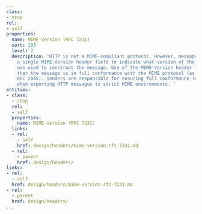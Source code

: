 ```yaml
---
class:
- stop
rel:
- self
properties:
  name: MIME-Version (RFC 7231)
  sort: 103
  level: 2
  description: 'HTTP is not a MIME-compliant protocol. However, messages can include
    a single MIME-Version header field to indicate what version of the MIME protocol
    was used to construct the message. Use of the MIME-Version header field indicates
    that the message is in full conformance with the MIME protocol (as defined in
    RFC 2045). Senders are responsible for ensuring full conformance (where possible)
    when exporting HTTP messages to strict MIME environments. '
entities:
- class:
  - stop
  rel:
  - self
  properties:
    name: MIME-Version (RFC 7231)
  links:
  - rel:
    - self
    href: design/headers/mime-version-rfc-7231.md
  - rel:
    - parent
    href: design/headers/
links:
- rel:
  - self
  href: design/headers/mime-version-rfc-7231.md
- rel:
  - parent
  href: design/headers/
...
```

